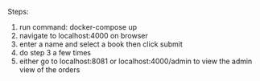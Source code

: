 Steps:
1. run command: docker-compose up
2. navigate to localhost:4000 on browser
3. enter a name and select a book then click submit
4. do step 3 a few times
5. either go to localhost:8081 or localhost:4000/admin to view the admin view of the orders

